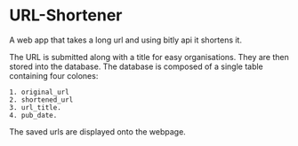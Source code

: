 # URL-Shortener

A web app that takes a long url and using bitly api it shortens it.

The URL is submitted along with a title for easy organisations. They are then stored into the database.
The database is composed of a single table containing four colones:
    
    1. original_url
    2. shortened_url
    3. url_title.
    4. pub_date.

The saved urls are displayed onto the webpage.

